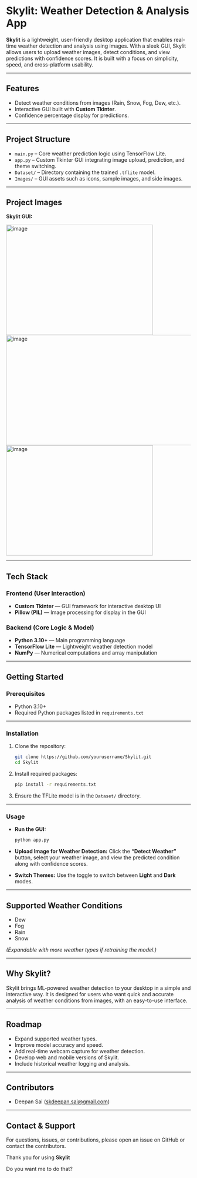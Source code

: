 # Skylit: Weather Detection & Analysis App

**Skylit** is a lightweight, user-friendly desktop application that enables real-time weather detection and analysis using images. With a sleek GUI, Skylit allows users to upload weather images, detect conditions, and view predictions with confidence scores. It is built with a focus on simplicity, speed, and cross-platform usability.

---

## Features

* Detect weather conditions from images (Rain, Snow, Fog, Dew, etc.).
* Interactive GUI built with **Custom Tkinter**.
* Confidence percentage display for predictions.

---

## Project Structure

* `main.py` – Core weather prediction logic using TensorFlow Lite.
* `app.py` – Custom Tkinter GUI integrating image upload, prediction, and theme switching.
* `Dataset/` – Directory containing the trained `.tflite` model.
* `Images/` – GUI assets such as icons, sample images, and side images.

---

## Project Images

**Skylit GUI:**

<img width="400" height="300" alt="image" src="https://github.com/user-attachments/assets/42ddb0af-b75e-462b-b7ee-343b633650d8" />
<img width="700" height="300" alt="image" src="https://github.com/user-attachments/assets/30935f88-4387-4774-a172-8976e3306f31" />
<img width="400" height="300" alt="image" src="https://github.com/user-attachments/assets/117e4403-a861-4780-9d22-1460b981c1ab" />

---

## Tech Stack

### Frontend (User Interaction)

* **Custom Tkinter** — GUI framework for interactive desktop UI
* **Pillow (PIL)** — Image processing for display in the GUI

### Backend (Core Logic & Model)

* **Python 3.10+** — Main programming language
* **TensorFlow Lite** — Lightweight weather detection model
* **NumPy** — Numerical computations and array manipulation

---

## Getting Started

### Prerequisites

* Python 3.10+
* Required Python packages listed in `requirements.txt`

---

### Installation

1. Clone the repository:

   ```bash
   git clone https://github.com/yourusername/Skylit.git
   cd Skylit
   ```

2. Install required packages:

   ```bash
   pip install -r requirements.txt
   ```

3. Ensure the TFLite model is in the `Dataset/` directory.

---

### Usage

* **Run the GUI:**

  ```bash
  python app.py
  ```

* **Upload Image for Weather Detection:**
  Click the **“Detect Weather”** button, select your weather image, and view the predicted condition along with confidence scores.

* **Switch Themes:**
  Use the toggle to switch between **Light** and **Dark** modes.

---

## Supported Weather Conditions

* Dew
* Fog
* Rain
* Snow

*(Expandable with more weather types if retraining the model.)*

---

## Why Skylit?

Skylit brings ML-powered weather detection to your desktop in a simple and interactive way. It is designed for users who want quick and accurate analysis of weather conditions from images, with an easy-to-use interface.

---

## Roadmap

* Expand supported weather types.
* Improve model accuracy and speed.
* Add real-time webcam capture for weather detection.
* Develop web and mobile versions of Skylit.
* Include historical weather logging and analysis.

---

## Contributors

* Deepan Sai ([skdeepan.sai@gmail.com](mailto:skdeepan.sai@gmail.com))
  
---

## Contact & Support

For questions, issues, or contributions, please open an issue on GitHub or contact the contributors.

Thank you for using **Skylit** 

Do you want me to do that?

